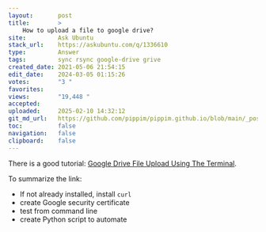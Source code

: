 ```yaml
---
layout:       post
title:        >
    How to upload a file to google drive?
site:         Ask Ubuntu
stack_url:    https://askubuntu.com/q/1336610
type:         Answer
tags:         sync rsync google-drive grive
created_date: 2021-05-06 21:54:15
edit_date:    2024-03-05 01:15:26
votes:        "3 "
favorites:    
views:        "19,448 "
accepted:     
uploaded:     2025-02-10 14:32:12
git_md_url:   https://github.com/pippim/pippim.github.io/blob/main/_posts/2021/2021-05-06-How-to-upload-a-file-to-google-drive_.md
toc:          false
navigation:   false
clipboard:    false
---
```


There is a good tutorial: [Google Drive File Upload Using The Terminal](https://medium.com/@ianhutch90/google-drive-file-upload-using-the-terminal-3652ee90a6f6).

To summarize the link:

- If not already installed, install `curl`
- create Google security certificate
- test from command line
- create Python script to automate


